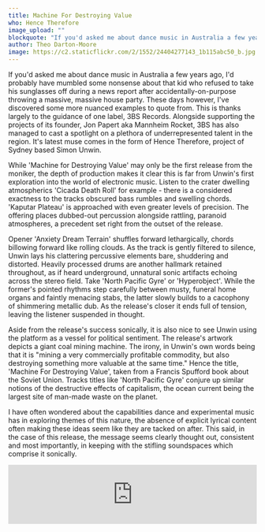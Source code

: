 ```yaml
---
title: Machine For Destroying Value
who: Hence Therefore
image_upload: ""
blockquote: "If you'd asked me about dance music in Australia a few years ago, I'd probably have mumbled some nonsense about that kid who refused to take his sunglasses off during a news report after accidentally-on-purpose throwing a massive, massive house party. These days however, I've discovered some more nuanced examples to quote from. "
author: Theo Darton-Moore
image: https://c2.staticflickr.com/2/1552/24404277143_1b115abc50_b.jpg
---
```

If you'd asked me about dance music in Australia a few years ago, I'd probably have mumbled some nonsense about that kid who refused to take his sunglasses off during a news report after accidentally-on-purpose throwing a massive, massive house party. These days however, I've discovered some more nuanced examples to quote from. This is thanks largely to the guidance of one label, 3BS Records. Alongside supporting the projects of its founder, Jon Papert aka Mannheim Rocket, 3BS has also managed to cast a spotlight on a plethora of underrepresented talent in the region. It's latest muse comes in the form of Hence Therefore, project of Sydney based Simon Unwin.

While 'Machine for Destroying Value' may only be the first release from the moniker, the depth of production makes it clear this is far from Unwin's first exploration into the world of electronic music. Listen to the crater dwelling atmospherics 'Cicada Death Roll' for example - there is a considered exactness to the tracks obscured bass rumbles and swelling chords. 'Kaputar Plateau' is approached with even greater levels of precision. The offering places dubbed-out percussion alongside rattling, paranoid atmospheres, a precedent set right from the outset of the release.

Opener 'Anxiety Dream Terrain' shuffles forward lethargically, chords billowing forward like rolling clouds. As the track is gently filtered to silence, Unwin lays his clattering percussive elements bare, shuddering and distorted. Heavily processed drums are another hallmark retained throughout, as if heard underground, unnatural sonic artifacts echoing across the stereo field. Take 'North Pacific Gyre' or 'Hyperobject'. While the former's pointed rhythms step carefully between musty, funeral home organs and faintly menacing stabs, the latter slowly builds to a cacophony of shimmering metallic dub. As the release's closer it ends full of tension, leaving the listener suspended in thought.

Aside from the release's success sonically, it is also nice to see Unwin using the platform as a vessel for political sentiment. The release's artwork depicts a giant coal mining machine. The irony, in Unwin's own words being that it is "mining a very commercially profitable commodity, but also destroying something more valuable at the same time." Hence the title, 'Machine For Destroying Value', taken from a Francis Spufford book about the Soviet Union. Tracks titles like 'North Pacific Gyre' conjure up similar notions of the destructive effects of capitalism, the ocean current being the largest site of man-made waste on the planet.

I have often wondered about the capabilities dance and experimental music has in exploring themes of this nature, the absence of explicit lyrical content often making these ideas seem like they are tacked on after. This said, in the case of this release, the message seems clearly thought out, consistent and most importantly, in keeping with the stifling soundspaces which comprise it sonically. 

<iframe style="border: 0; width: 100%; height: 120px;" src="https://bandcamp.com/EmbeddedPlayer/album=3917224289/size=large/bgcol=333333/linkcol=ffffff/tracklist=false/artwork=small/transparent=true/" seamless><a href="http://3bsrecords.bandcamp.com/album/machine-for-destroying-value">Machine For Destroying Value by Hence Therefore</a></iframe>